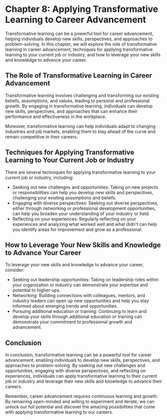 Chapter 8: Applying Transformative Learning to Career Advancement
=================================================================

Transformative learning can be a powerful tool for career advancement, helping individuals develop new skills, perspectives, and approaches to problem-solving. In this chapter, we will explore the role of transformative learning in career advancement, techniques for applying transformative learning to your current job or industry, and how to leverage your new skills and knowledge to advance your career.

The Role of Transformative Learning in Career Advancement
---------------------------------------------------------

Transformative learning involves challenging and transforming our existing beliefs, assumptions, and values, leading to personal and professional growth. By engaging in transformative learning, individuals can develop new skills, perspectives, and approaches that can enhance their performance and effectiveness in the workplace.

Moreover, transformative learning can help individuals adapt to changing industries and job markets, enabling them to stay ahead of the curve and remain competitive in their careers.

Techniques for Applying Transformative Learning to Your Current Job or Industry
-------------------------------------------------------------------------------

There are several techniques for applying transformative learning to your current job or industry, including:

* Seeking out new challenges and opportunities: Taking on new projects or responsibilities can help you develop new skills and perspectives, challenging your existing assumptions and beliefs.
* Engaging with diverse perspectives: Seeking out diverse perspectives, either through networking or professional development opportunities, can help you broaden your understanding of your industry or field.
* Reflecting on your experiences: Regularly reflecting on your experiences and analyzing what worked well and what didn't can help you identify areas for improvement and grow as a professional.

How to Leverage Your New Skills and Knowledge to Advance Your Career
--------------------------------------------------------------------

To leverage your new skills and knowledge to advance your career, consider:

* Seeking out leadership opportunities: Taking on leadership roles within your organization or industry can demonstrate your expertise and potential to higher-ups.
* Networking: Building connections with colleagues, mentors, and industry leaders can open up new opportunities and help you stay informed about emerging trends and opportunities.
* Pursuing additional education or training: Continuing to learn and develop your skills through additional education or training can demonstrate your commitment to professional growth and advancement.

Conclusion
----------

In conclusion, transformative learning can be a powerful tool for career advancement, enabling individuals to develop new skills, perspectives, and approaches to problem-solving. By seeking out new challenges and opportunities, engaging with diverse perspectives, and reflecting on experiences, individuals can apply transformative learning to their current job or industry and leverage their new skills and knowledge to advance their careers.

Remember, career advancement requires continuous learning and growth. By remaining open-minded and willing to experiment and iterate, we can unlock our full potential and discover the amazing possibilities that come with applying transformative learning to our careers.
